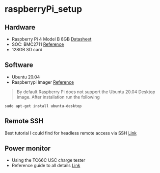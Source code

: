 # raspberryPi_setup

## Hardware
- Raspberry Pi 4 Model B 8GB [Datasheet](https://datasheets.raspberrypi.com/rpi4/raspberry-pi-4-datasheet.pdf)
- SOC: BMC2711 [Reference](https://www.raspberrypi.com/documentation/computers/processors.html#bcm2711)
- 128GB SD card

## Software
- Ubuntu 20.04
- Raspberrypi Imager [Reference](https://ubuntu.com/download/raspberry-pi)
> By default Raspberry Pi does not support the Ubuntu 20.04 Desktop image. After installation run the following
```
sudo apt-get install ubuntu-desktop
```

## Remote SSH
Best tutorial I could find for headless remote access via SSH [Link](https://youtu.be/ZKfnGqMrnug?si=8Tgtny_HrIdzjnHg)

## Power monitor 
- Using the TC66C USC charge tester 
- Reference guide to all details [Link](https://youtu.be/rOlhibDUJgs?si=OIWAIgBVffbeVPSH)
